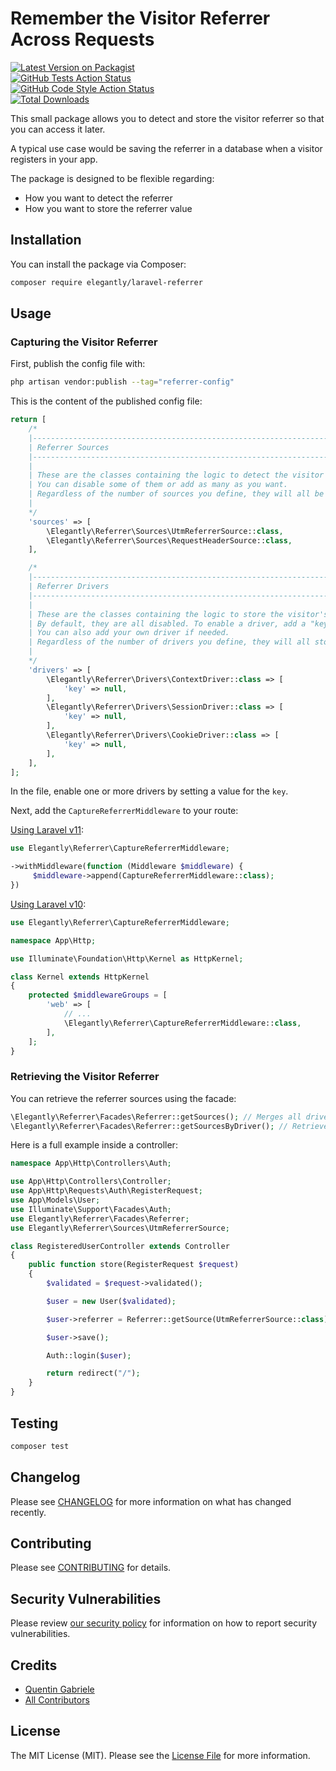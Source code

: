 # Remember the Visitor Referrer Across Requests

[![Latest Version on Packagist](https://img.shields.io/packagist/v/elegantly/laravel-referrer.svg?style=flat-square)](https://packagist.org/packages/elegantly/laravel-referrer)  
[![GitHub Tests Action Status](https://img.shields.io/github/actions/workflow/status/elegantengineeringtech/laravel-referrer/run-tests.yml?branch=main&label=tests&style=flat-square)](https://github.com/elegantengineeringtech/laravel-referrer/actions?query=workflow%3Arun-tests+branch%3Amain)  
[![GitHub Code Style Action Status](https://img.shields.io/github/actions/workflow/status/elegantengineeringtech/laravel-referrer/fix-php-code-style-issues.yml?branch=main&label=code%20style&style=flat-square)](https://github.com/elegantengineeringtech/laravel-referrer/actions?query=workflow%3A"Fix+PHP+code+style+issues"+branch%3Amain)  
[![Total Downloads](https://img.shields.io/packagist/dt/elegantly/laravel-referrer.svg?style=flat-square)](https://packagist.org/packages/elegantly/laravel-referrer)

This small package allows you to detect and store the visitor referrer so that you can access it later.

A typical use case would be saving the referrer in a database when a visitor registers in your app.

The package is designed to be flexible regarding:

-   How you want to detect the referrer
-   How you want to store the referrer value

## Installation

You can install the package via Composer:

```bash
composer require elegantly/laravel-referrer
```

## Usage

### Capturing the Visitor Referrer

First, publish the config file with:

```bash
php artisan vendor:publish --tag="referrer-config"
```

This is the content of the published config file:

```php
return [
    /*
    |--------------------------------------------------------------------------
    | Referrer Sources
    |--------------------------------------------------------------------------
    |
    | These are the classes containing the logic to detect the visitor's referrer.
    | You can disable some of them or add as many as you want.
    | Regardless of the number of sources you define, they will all be stored.
    |
    */
    'sources' => [
        \Elegantly\Referrer\Sources\UtmReferrerSource::class,
        \Elegantly\Referrer\Sources\RequestHeaderSource::class,
    ],

    /*
    |--------------------------------------------------------------------------
    | Referrer Drivers
    |--------------------------------------------------------------------------
    |
    | These are the classes containing the logic to store the visitor's referrer.
    | By default, they are all disabled. To enable a driver, add a "key" value.
    | You can also add your own driver if needed.
    | Regardless of the number of drivers you define, they will all store the referrer sources.
    |
    */
    'drivers' => [
        \Elegantly\Referrer\Drivers\ContextDriver::class => [
            'key' => null,
        ],
        \Elegantly\Referrer\Drivers\SessionDriver::class => [
            'key' => null,
        ],
        \Elegantly\Referrer\Drivers\CookieDriver::class => [
            'key' => null,
        ],
    ],
];
```

In the file, enable one or more drivers by setting a value for the `key`.

Next, add the `CaptureReferrerMiddleware` to your route:

[Using Laravel v11](https://laravel.com/docs/11.x/middleware#registering-middleware):

```php
use Elegantly\Referrer\CaptureReferrerMiddleware;

->withMiddleware(function (Middleware $middleware) {
     $middleware->append(CaptureReferrerMiddleware::class);
})
```

[Using Laravel v10](https://laravel.com/docs/10.x/middleware#global-middleware):

```php
use Elegantly\Referrer\CaptureReferrerMiddleware;

namespace App\Http;

use Illuminate\Foundation\Http\Kernel as HttpKernel;

class Kernel extends HttpKernel
{
    protected $middlewareGroups = [
        'web' => [
            // ...
            \Elegantly\Referrer\CaptureReferrerMiddleware::class,
        ],
    ];
}
```

### Retrieving the Visitor Referrer

You can retrieve the referrer sources using the facade:

```php
\Elegantly\Referrer\Facades\Referrer::getSources(); // Merges all drivers together, with the first one having priority over the next
\Elegantly\Referrer\Facades\Referrer::getSourcesByDriver(); // Retrieves all driver values
```

Here is a full example inside a controller:

```php
namespace App\Http\Controllers\Auth;

use App\Http\Controllers\Controller;
use App\Http\Requests\Auth\RegisterRequest;
use App\Models\User;
use Illuminate\Support\Facades\Auth;
use Elegantly\Referrer\Facades\Referrer;
use Elegantly\Referrer\Sources\UtmReferrerSource;

class RegisteredUserController extends Controller
{
    public function store(RegisterRequest $request)
    {
        $validated = $request->validated();

        $user = new User($validated);

        $user->referrer = Referrer::getSource(UtmReferrerSource::class)->utm_source;

        $user->save();

        Auth::login($user);

        return redirect("/");
    }
}
```

## Testing

```bash
composer test
```

## Changelog

Please see [CHANGELOG](CHANGELOG.md) for more information on what has changed recently.

## Contributing

Please see [CONTRIBUTING](CONTRIBUTING.md) for details.

## Security Vulnerabilities

Please review [our security policy](../../security/policy) for information on how to report security vulnerabilities.

## Credits

-   [Quentin Gabriele](https://github.com/QuentinGab)
-   [All Contributors](../../contributors)

## License

The MIT License (MIT). Please see the [License File](LICENSE.md) for more information.
